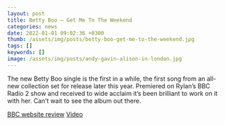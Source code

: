 ```yaml
---
layout: post
title: Betty Boo – Get Me To The Weekend
categories: news
date: 2022-01-01 09:02:36 +0300
thumb: /assets/img/posts/betty-boo-get-me-to-the-weekend.jpg
tags: []
keywords: []
image: /assets/img/posts/andy-gavin-alison-in-london.jpg
---
```


The new Betty Boo single is the first in a while, the first song from an all-new collection set for release later this year. Premiered on Rylan’s BBC Radio 2 show and received to wide acclaim it’s been brilliant to work on it with her. Can’t wait to see the album out there.

[BBC website review](https://www.bbc.co.uk/news/entertainment-arts-60124008)
[Video](https://www.youtube.com/watch?v=v31oVEOC2-o)